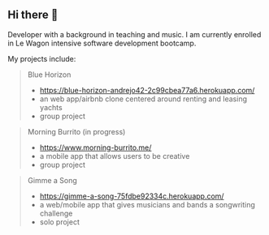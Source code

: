 ## Hi there 👋

Developer with a background in teaching and music. I am currently enrolled in Le Wagon intensive software development bootcamp.

My projects include:
> Blue Horizon
> - https://blue-horizon-andrejo42-2c99cbea77a6.herokuapp.com/
> - an web app/airbnb clone centered around renting and leasing yachts
> - group project


> Morning Burrito (in progress)
> - https://www.morning-burrito.me/
> - a mobile app that allows users to be creative
> - group project


> Gimme a Song
> - https://gimme-a-song-75fdbe92334c.herokuapp.com/
> - a web/mobile app that gives musicians and bands a songwriting challenge
> - solo project


<!--
**HenzaT/HenzaT** is a ✨ _special_ ✨ repository because its `README.md` (this file) appears on your GitHub profile.

Here are some ideas to get you started:

- 🔭 I’m currently working on ...
- 🌱 I’m currently learning ...
- 👯 I’m looking to collaborate on ...
- 🤔 I’m looking for help with ...
- 💬 Ask me about ...
- 📫 How to reach me: ...
- 😄 Pronouns: ...
- ⚡ Fun fact: ...
-->
